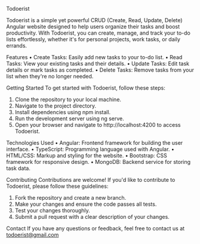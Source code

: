 

Todoerist

Todoerist is a simple yet powerful CRUD (Create, Read, Update, Delete) Angular website designed to help users organize their tasks and boost productivity. With Todoerist, you can create, manage, and track your to-do lists effortlessly, whether it's for personal projects, work tasks, or daily errands.

Features
•	Create Tasks: Easily add new tasks to your to-do list.
•	Read Tasks: View your existing tasks and their details.
•	Update Tasks: Edit task details or mark tasks as completed.
•	Delete Tasks: Remove tasks from your list when they're no longer needed.

Getting Started
To get started with Todoerist, follow these steps:

1.	Clone the repository to your local machine.
2.	Navigate to the project directory.
3.	Install dependencies using npm install.
4.	Run the development server using ng serve.
5.	Open your browser and navigate to http://localhost:4200 to access Todoerist.

Technologies Used
•	Angular: Frontend framework for building the user interface.
•	TypeScript: Programming language used with Angular.
•	HTML/CSS: Markup and styling for the website.
•	Bootstrap: CSS framework for responsive design.
•	MongoDB: Backend service for storing task data.

Contributing
Contributions are welcome! If you'd like to contribute to Todoerist, please follow these guidelines:

1.	Fork the repository and create a new branch.
2.	Make your changes and ensure the code passes all tests.
3.	Test your changes thoroughly.
4.	Submit a pull request with a clear description of your changes.

Contact
If you have any questions or feedback, feel free to contact us at todoerist@gmail.com
